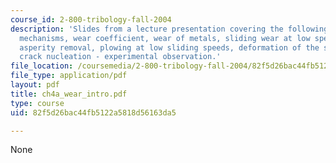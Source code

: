 ```yaml
---
course_id: 2-800-tribology-fall-2004
description: 'Slides from a lecture presentation covering the following topics: Wear
  mechanisms, wear coefficient, wear of metals, sliding wear at low speeds, wear by
  asperity removal, plowing at low sliding speeds, deformation of the surface layer,
  crack nucleation - experimental observation.'
file_location: /coursemedia/2-800-tribology-fall-2004/82f5d26bac44fb5122a5818d56163da5_ch4a_wear_intro.pdf
file_type: application/pdf
layout: pdf
title: ch4a_wear_intro.pdf
type: course
uid: 82f5d26bac44fb5122a5818d56163da5

---
```

None